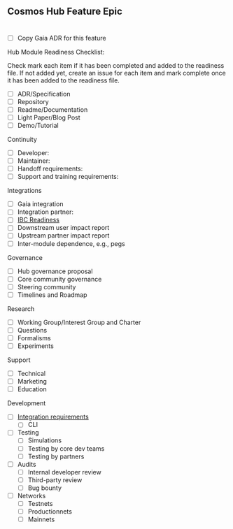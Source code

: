 ## Cosmos Hub Feature Epic

# <Feature Name>

- [ ] Copy Gaia ADR for this feature

Hub Module Readiness Checklist:

Check mark each item if it has been completed and added to the readiness file. If not added yet, create an issue for each item and mark complete once it has been added to the readiness file.

- [ ]  ADR/Specification
- [ ]  Repository
- [ ]  Readme/Documentation
- [ ]  Light Paper/Blog Post
- [ ]  Demo/Tutorial

Continuity
  - [ ] Developer:
  - [ ] Maintainer:
  - [ ] Handoff requirements:
  - [ ] Support and training requirements:

Integrations
  - [ ] Gaia integration
  - [ ] Integration partner:
  - [ ] [IBC Readiness](https://github.com/cosmos/stargate-launch/blob/master/ibc_readiness_matrix.md)
  - [ ] Downstream user impact report
  - [ ] Upstream partner impact report
  - [ ] Inter-module dependence, e.g., pegs  

Governance
  - [ ] Hub governance proposal
  - [ ] Core community governance
  - [ ] Steering community
  - [ ] Timelines and Roadmap

Research
  - [ ] Working Group/Interest Group and Charter
  - [ ] Questions
  - [ ] Formalisms
  - [ ] Experiments

Support
  - [ ] Technical
  - [ ] Marketing
  - [ ] Education

Development
- [ ] [Integration requirements](https://github.com/regen-network/regen-ledger/issues/253)
  - [ ] CLI
- [ ] Testing
  - [ ] Simulations
  - [ ] Testing by core dev teams
  - [ ] Testing by partners
- [ ] Audits
  - [ ] Internal developer review
  - [ ] Third-party review
  - [ ] Bug bounty
- [ ] Networks
  - [ ] Testnets
  - [ ] Productionnets
  - [ ] Mainnets
